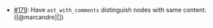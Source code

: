 * [#179](https://github.com/rubocop-hq/rubocop-ast/pull/179): Have `ast_with_comments` distinguish nodes with same content. ([@marcandre][])
